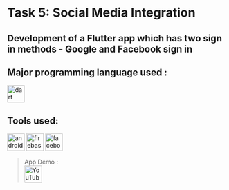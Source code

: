 # Task 5: Social Media Integration

## Development of a Flutter app which has two sign in methods - Google and Facebook sign in

## Major programming language used :
[<img src='https://cdn.jsdelivr.net/npm/simple-icons@3.0.1/icons/dart.svg' alt='dart' height='40'>](https://dart.dev/)  


## Tools used:   

[<img src='https://cdn.jsdelivr.net/npm/simple-icons@3.0.1/icons/androidstudio.svg' alt='androidstudio' height='40'>](https://developer.android.com/)  [<img src='https://cdn.jsdelivr.net/npm/simple-icons@3.0.1/icons/firebase.svg' alt='firebase' height='40'>](https://console.firebase.google.com/)  [<img src='https://cdn.jsdelivr.net/npm/simple-icons@3.0.1/icons/facebook.svg' alt='facebook' height='40'>](https://developers.facebook.com/)  


> App Demo :  
[<img src='https://cdn.jsdelivr.net/npm/simple-icons@3.0.1/icons/youtube.svg' alt='YouTube' height='40'>](https://www.youtube.com/channel/https://youtu.be/NbYJXgInx6s)  
